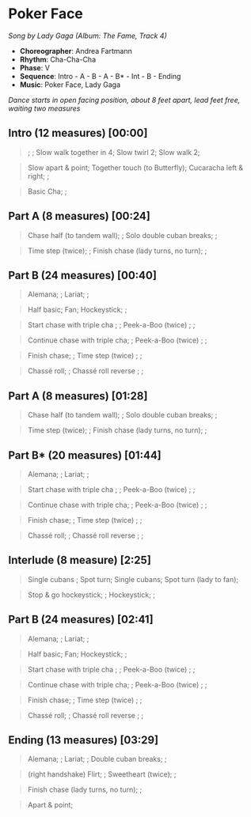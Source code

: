 # Poker Face
*Song by Lady Gaga (Album: The Fame, Track 4)*

* **Choreographer**: Andrea Fartmann
* **Rhythm**: Cha-Cha-Cha
* **Phase**: V
* **Sequence**: Intro - A - B - A - B* - Int - B - Ending
* **Music**: Poker Face, Lady Gaga

*Dance starts in open facing position, about 8 feet apart, lead feet free, waiting two measures*

## Intro (12 measures) [00:00]

> ; ; Slow walk together in 4; Slow twirl 2; Slow walk 2;

> Slow apart & point; Together touch (to Butterfly); Cucaracha left & right; ;

> Basic Cha; ;

## Part A (8 measures) [00:24]

> Chase half (to tandem wall); ; Solo double cuban breaks; ;

> Time step (twice); ; Finish chase (lady turns, no turn); ;

## Part B (24 measures) [00:40]

> Alemana; ; Lariat; ;

> Half basic; Fan; Hockeystick; ;

> Start chase with triple cha ; ; Peek-a-Boo (twice) ; ;

> Continue chase with triple cha; ; Peek-a-Boo (twice) ; ;

> Finish chase; ; Time step (twice) ; ;

> Chassé roll; ; Chassé roll reverse ; ;

## Part A (8 measures) [01:28]

> Chase half (to tandem wall); ; Solo double cuban breaks; ;

> Time step (twice); ; Finish chase (lady turns, no turn); ;

## Part B* (20 measures) [01:44]

> Alemana; ; Lariat; ;

> Start chase with triple cha ; ; Peek-a-Boo (twice) ; ;

> Continue chase with triple cha; ; Peek-a-Boo (twice) ; ;

> Finish chase; ; Time step (twice) ; ;

> Chassé roll; ; Chassé roll reverse ; ;

## Interlude (8 measure) [2:25]

> Single cubans ; Spot turn; Single cubans; Spot turn (lady to fan);

> Stop & go hockeystick; ; Hockeystick; ;

## Part B (24 measures) [02:41]

> Alemana; ; Lariat; ;

> Half basic; Fan; Hockeystick; ;

> Start chase with triple cha ; ; Peek-a-Boo (twice) ; ;

> Continue chase with triple cha; ; Peek-a-Boo (twice) ; ;

> Finish chase; ; Time step (twice) ; ;

> Chassé roll; ; Chassé roll reverse ; ;

## Ending (13 measures) [03:29]

> Alemana; ; Lariat; ; Double cuban breaks; ;

> (right handshake) Flirt; ; Sweetheart (twice); ;

> Finish chase (lady turns, no turn); ;

> Apart & point;
